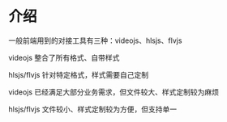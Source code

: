 # 介绍

一般前端用到的对接工具有三种：videojs、hlsjs、flvjs

videojs 整合了所有格式、自带样式

hlsjs/flvjs 针对特定格式，样式需要自己定制

videojs 已经满足大部分业务需求，但文件较大、样式定制较为麻烦

hlsjs/flvjs 文件较小、样式定制较为方便，但支持单一
